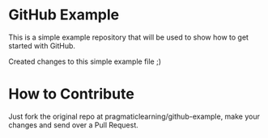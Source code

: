 GitHub Example
==============

This is a simple example repository that will be used to show how to get started with GitHub.

Created changes to this simple example file ;)

How to Contribute
=================

Just fork the original repo at pragmaticlearning/github-example, make your changes and send over a Pull Request.
